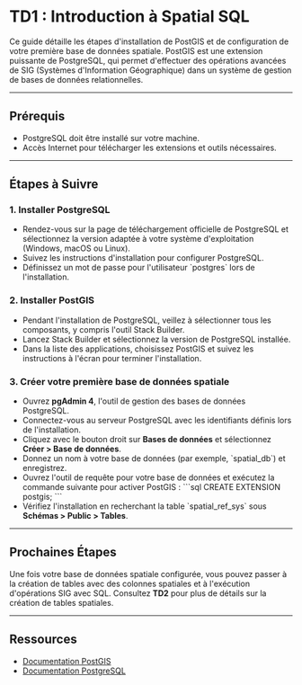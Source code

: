 # TD1 : Introduction à Spatial SQL

Ce guide détaille les étapes d'installation de PostGIS et de configuration de votre première base de données spatiale. PostGIS est une extension puissante de PostgreSQL, qui permet d'effectuer des opérations avancées de SIG (Systèmes d'Information Géographique) dans un système de gestion de bases de données relationnelles.

---

## Prérequis
- PostgreSQL doit être installé sur votre machine.
- Accès Internet pour télécharger les extensions et outils nécessaires.

---

## Étapes à Suivre

### 1. Installer PostgreSQL
- Rendez-vous sur la page de téléchargement officielle de PostgreSQL et sélectionnez la version adaptée à votre système d'exploitation (Windows, macOS ou Linux).
- Suivez les instructions d'installation pour configurer PostgreSQL.
- Définissez un mot de passe pour l'utilisateur \`postgres\` lors de l'installation.

### 2. Installer PostGIS
- Pendant l'installation de PostgreSQL, veillez à sélectionner tous les composants, y compris l'outil Stack Builder.
- Lancez Stack Builder et sélectionnez la version de PostgreSQL installée.
- Dans la liste des applications, choisissez PostGIS et suivez les instructions à l'écran pour terminer l'installation.

### 3. Créer votre première base de données spatiale
- Ouvrez **pgAdmin 4**, l'outil de gestion des bases de données PostgreSQL.
- Connectez-vous au serveur PostgreSQL avec les identifiants définis lors de l'installation.
- Cliquez avec le bouton droit sur **Bases de données** et sélectionnez **Créer > Base de données**.
- Donnez un nom à votre base de données (par exemple, \`spatial_db\`) et enregistrez.
- Ouvrez l'outil de requête pour votre base de données et exécutez la commande suivante pour activer PostGIS :
  \`\`\`sql
  CREATE EXTENSION postgis;
  \`\`\`
- Vérifiez l'installation en recherchant la table \`spatial_ref_sys\` sous **Schémas > Public > Tables**.

---

## Prochaines Étapes
Une fois votre base de données spatiale configurée, vous pouvez passer à la création de tables avec des colonnes spatiales et à l'exécution d'opérations SIG avec SQL. Consultez **TD2** pour plus de détails sur la création de tables spatiales.

---

## Ressources
- [Documentation PostGIS](https://postgis.net/documentation)
- [Documentation PostgreSQL](https://www.postgresql.org/docs)